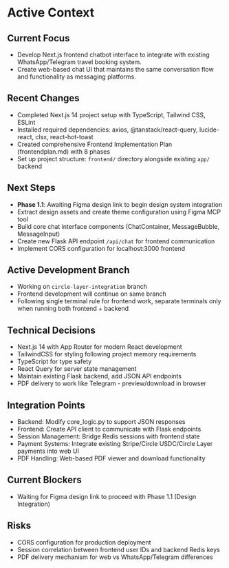 # Active Context

## Current Focus
- Develop Next.js frontend chatbot interface to integrate with existing WhatsApp/Telegram travel booking system.
- Create web-based chat UI that maintains the same conversation flow and functionality as messaging platforms.

## Recent Changes
- Completed Next.js 14 project setup with TypeScript, Tailwind CSS, ESLint
- Installed required dependencies: axios, @tanstack/react-query, lucide-react, clsx, react-hot-toast
- Created comprehensive Frontend Implementation Plan (frontendplan.md) with 8 phases
- Set up project structure: `frontend/` directory alongside existing `app/` backend

## Next Steps
- **Phase 1.1**: Awaiting Figma design link to begin design system integration
- Extract design assets and create theme configuration using Figma MCP tool
- Build core chat interface components (ChatContainer, MessageBubble, MessageInput)
- Create new Flask API endpoint `/api/chat` for frontend communication
- Implement CORS configuration for localhost:3000 frontend

## Active Development Branch
- Working on `circle-layer-integration` branch
- Frontend development will continue on same branch
- Following single terminal rule for frontend work, separate terminals only when running both frontend + backend

## Technical Decisions
- Next.js 14 with App Router for modern React development
- TailwindCSS for styling following project memory requirements
- TypeScript for type safety
- React Query for server state management
- Maintain existing Flask backend, add JSON API endpoints
- PDF delivery to work like Telegram - preview/download in browser

## Integration Points
- Backend: Modify core_logic.py to support JSON responses
- Frontend: Create API client to communicate with Flask endpoints
- Session Management: Bridge Redis sessions with frontend state
- Payment Systems: Integrate existing Stripe/Circle USDC/Circle Layer payments into web UI
- PDF Handling: Web-based PDF viewer and download functionality

## Current Blockers
- Waiting for Figma design link to proceed with Phase 1.1 (Design Integration)

## Risks
- CORS configuration for production deployment
- Session correlation between frontend user IDs and backend Redis keys
- PDF delivery mechanism for web vs WhatsApp/Telegram differences
